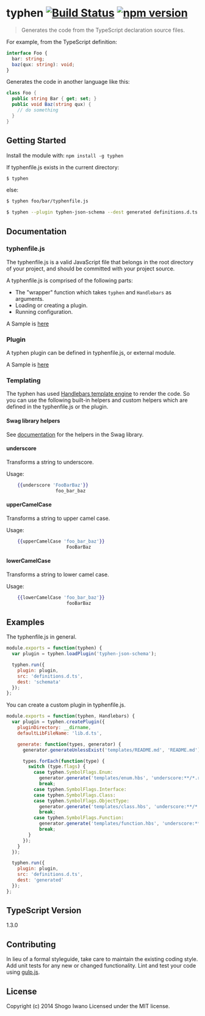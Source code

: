 # typhen [![Build Status](https://secure.travis-ci.org/shiwano/typhen.png?branch=master)](http://travis-ci.org/shiwano/typhen) [![npm version](https://badge.fury.io/js/typhen.svg)](http://badge.fury.io/js/typhen)

> Generates the code from the TypeScript declaration source files.

For example, from the TypeScript definition:

```ts
interface Foo {
  bar: string;
  baz(qux: string): void;
}
```

Generates the code in another language like this:

```cs
class Foo {
  public string Bar { get; set; }
  public void Baz(string qux) {
    // do something
  }
}
```

## Getting Started
Install the module with: `npm install -g typhen`

If typhenfile.js exists in the current directory:

```sh
$ typhen
```

else:

```sh
$ typhen foo/bar/typhenfile.js
```

```sh
$ typhen --plugin typhen-json-schema --dest generated definitions.d.ts
```

## Documentation

### typhenfile.js

The typhenfile.js is a valid JavaScript file that belongs in the root directory of your project, and should be committed with your project source.

A typhenfile.js is comprised of the following parts:

* The "wrapper" function which takes `typhen` and `Handlebars` as arguments.
* Loading or creating a plugin.
* Running configuration.

A Sample is [here](test/fixtures/typhenfile.js)

### Plugin

A typhen plugin can be defined in typhenfile.js, or external module.

A Sample is [here](test/fixtures/plugin/typhen-test.js)

### Templating
The typhen has used [Handlebars template engine](http://handlebarsjs.com/) to render the code. So you can use the following built-in helpers and custom helpers which are defined in the typhenfile.js or the plugin.

#### Swag library helpers
See [documentation](http://elving.github.io/swag/) for the helpers in the Swag library.

#### underscore
Transforms a string to underscore.

Usage:
```hbs
    {{underscore 'FooBarBaz'}}
                  foo_bar_baz
```

#### upperCamelCase
Transforms a string to upper camel case.

Usage:
```hbs
    {{upperCamelCase 'foo_bar_baz'}}
                      FooBarBaz
```

#### lowerCamelCase
Transforms a string to lower camel case.

Usage:
```hbs
    {{lowerCamelCase 'foo_bar_baz'}}
                      fooBarBaz
```

## Examples

The typhenfile.js in general.

```js
module.exports = function(typhen) {
  var plugin = typhen.loadPlugin('typhen-json-schema');

  typhen.run({
    plugin: plugin,
    src: 'definitions.d.ts',
    dest: 'schemata'
  });
};
```

You can create a custom plugin in typhenfile.js.

```js
module.exports = function(typhen, Handlebars) {
  var plugin = typhen.createPlugin({
    pluginDirectory: __dirname,
    defaultLibFileName: 'lib.d.ts',

    generate: function(types, generator) {
      generator.generateUnlessExist('templates/README.md', 'README.md');

      types.forEach(function(type) {
        switch (type.flags) {
          case typhen.SymbolFlags.Enum:
            generator.generate('templates/enum.hbs', 'underscore:**/*.rb', type);
            break;
          case typhen.SymbolFlags.Interface:
          case typhen.SymbolFlags.Class:
          case typhen.SymbolFlags.ObjectType:
            generator.generate('templates/class.hbs', 'underscore:**/*.rb', type);
            break;
          case typhen.SymbolFlags.Function:
            generator.generate('templates/function.hbs', 'underscore:**/*.rb', type);
            break;
        }
      });
    }
  });

  typhen.run({
    plugin: plugin,
    src: 'definitions.d.ts',
    dest: 'generated'
  });
};
```

## TypeScript Version

1.3.0

## Contributing
In lieu of a formal styleguide, take care to maintain the existing coding style. Add unit tests for any new or changed functionality. Lint and test your code using [gulp.js](http://gulpjs.com/).

## License
Copyright (c) 2014 Shogo Iwano
Licensed under the MIT license.
